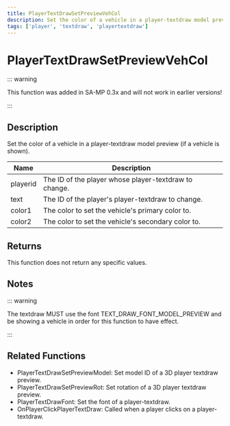 ```yaml
---
title: PlayerTextDrawSetPreviewVehCol
description: Set the color of a vehicle in a player-textdraw model preview (if a vehicle is shown).
tags: ['player', 'textdraw', 'playertextdraw']
---
```


# PlayerTextDrawSetPreviewVehCol

<TagLinks />

::: warning

This function was added in SA-MP 0.3x and will not work in earlier versions!

:::

## Description

Set the color of a vehicle in a player-textdraw model preview (if a vehicle is shown).


| Name | Description |
|------|-------------|
|playerid | The ID of the player whose player-textdraw to change.|
|text | The ID of the player's player-textdraw to change.|
|color1 | The color to set the vehicle's primary color to.|
|color2 | The color to set the vehicle's secondary color to.|


## Returns

This function does not return any specific values.


## Notes

::: warning

The textdraw MUST use the font TEXT_DRAW_FONT_MODEL_PREVIEW and be showing a vehicle in order for this function to have effect.

:::


## Related Functions


-  PlayerTextDrawSetPreviewModel: Set model ID of a 3D player textdraw preview.
-  PlayerTextDrawSetPreviewRot: Set rotation of a 3D player textdraw preview.
-  PlayerTextDrawFont: Set the font of a player-textdraw.
-  OnPlayerClickPlayerTextDraw: Called when a player clicks on a player-textdraw.